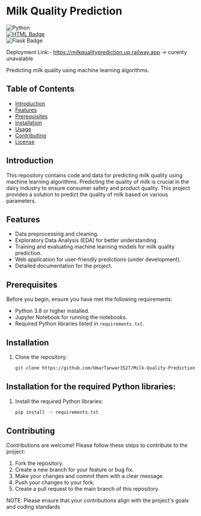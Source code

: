 # Milk Quality Prediction
![Python](https://img.shields.io/badge/python-v3.8+-blue.svg)  
[![HTML Badge](https://img.shields.io/badge/HTML-HTML5-orange)](https://html.spec.whatwg.org/multipage/)  
![Flask Badge](https://img.shields.io/badge/Flask-1.1.2-blue)  

Deployment Link:- https://milkqualityprediction.up.railway.app
-> curenty unavalable

Predicting milk quality using machine learning algorithms.

## Table of Contents

- [Introduction](#introduction)
- [Features](#features)
- [Prerequisites](#prerequisites)
- [Installation](#installation)
- [Usage](#usage)
- [Contributing](#contributing)
- [License](#license)

## Introduction

This repository contains code and data for predicting milk quality using machine learning algorithms. Predicting the quality of milk is crucial in the dairy industry to ensure consumer safety and product quality. This project provides a solution to predict the quality of milk based on various parameters.

## Features

- Data preprocessing and cleaning.
- Exploratory Data Analysis (EDA) for better understanding.
- Training and evaluating machine learning models for milk quality prediction.
- Web application for user-friendly predictions (under development).
- Detailed documentation for the project.

## Prerequisites

Before you begin, ensure you have met the following requirements:

- Python 3.8 or higher installed.
- Jupyter Notebook for running the notebooks.
- Required Python libraries listed in `requirements.txt`.

## Installation

1. Clone the repository:
   ```bash
   git clone https://github.com/UmarTanwar3527/Milk-Quality-Prediction.git

## Installation for the required Python libraries:

1. Install the required Python libraries:
   ```bash
   pip install -r requirements.txt

## Contributing

Contributions are welcome! Please follow these steps to contribute to the project:

1. Fork the repository.
2. Create a new branch for your feature or bug fix.
3. Make your changes and commit them with a clear message.
4. Push your changes to your fork.
5. Create a pull request to the main branch of this repository.

NOTE: Please ensure that your contributions align with the project's goals and coding standards
